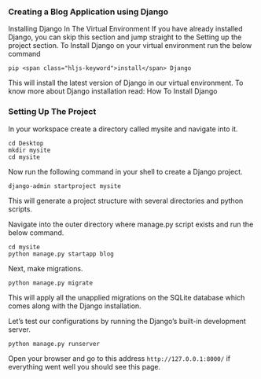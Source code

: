 ### Creating a Blog Application using Django

Installing Django In The Virtual Environment
If you have already installed Django, you can skip this section and jump straight to the Setting up the project section. To Install Django on your virtual environment run the below command

```
pip <span class="hljs-keyword">install</span> Django
```

This will install the latest version of Django in our virtual environment. To know more about Django installation read: How To Install Django


### Setting Up The Project
In your workspace create a directory called mysite and navigate into it.

```
cd Desktop
mkdir mysite
cd mysite
```

Now run the following command in your shell to create a Django project.

```
django-admin startproject mysite
```

This will generate a project structure with several directories and python scripts.

Navigate into the outer directory where manage.py script exists and run the below command.

```
cd mysite
python manage.py startapp blog
```

Next, make migrations.

```
python manage.py migrate
```

This will apply all the unapplied migrations on the SQLite database which comes along with the Django installation.

Let’s test our configurations by running the  Django’s built-in development server.

```
python manage.py runserver
```

Open your browser and go to this address ```http://127.0.0.1:8000/``` if everything went well you should see this page.

